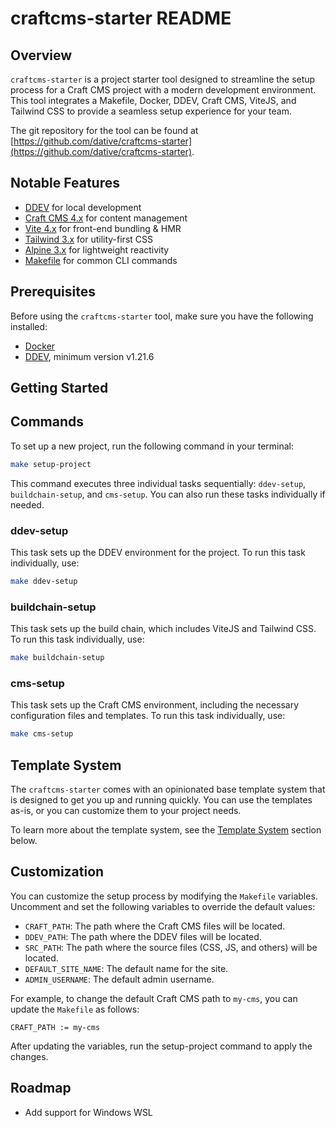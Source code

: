 # craftcms-starter README

## Overview

`craftcms-starter` is a project starter tool designed to streamline the setup process for a Craft CMS project with a modern development environment. This tool integrates a Makefile, Docker, DDEV, Craft CMS, ViteJS, and Tailwind CSS to provide a seamless setup experience for your team.

The git repository for the tool can be found at [https://github.com/dative/craftcms-starter](https://github.com/dative/craftcms-starter).

## Notable Features

- [DDEV](https://ddev.readthedocs.io/) for local development
- [Craft CMS 4.x](https://craftcms.com/) for content management
- [Vite 4.x](https://vitejs.dev/) for front-end bundling & HMR
- [Tailwind 3.x](https://tailwindcss.com) for utility-first CSS
- [Alpine 3.x](https://alpinejs.dev/) for lightweight reactivity
- [Makefile](https://www.gnu.org/software/make/manual/make.html) for common CLI commands

## Prerequisites

Before using the `craftcms-starter` tool, make sure you have the following installed:

- [Docker](https://docs.docker.com/get-docker/)
- [DDEV](https://ddev.readthedocs.io/), minimum version v1.21.6

## Getting Started

## Commands

To set up a new project, run the following command in your terminal:

```sh
make setup-project
```

This command executes three individual tasks sequentially: `ddev-setup`, `buildchain-setup`, and `cms-setup`. You can also run these tasks individually if needed.

### ddev-setup

This task sets up the DDEV environment for the project. To run this task individually, use:

```sh
make ddev-setup
```

### buildchain-setup

This task sets up the build chain, which includes ViteJS and Tailwind CSS. To run this task individually, use:

```sh
make buildchain-setup
```

### cms-setup

This task sets up the Craft CMS environment, including the necessary configuration files and templates. To run this task individually, use:

```sh
make cms-setup
```

## Template System

The `craftcms-starter` comes with an opinionated base template system that is designed to get you up and running quickly. You can use the templates as-is, or you can customize them to your project needs.

To learn more about the template system, see the [Template System](TEMPLATES.md) section below.

## Customization

You can customize the setup process by modifying the `Makefile` variables. Uncomment and set the following variables to override the default values:

- `CRAFT_PATH`: The path where the Craft CMS files will be located.
- `DDEV_PATH`: The path where the DDEV files will be located.
- `SRC_PATH`: The path where the source files (CSS, JS, and others) will be located.
- `DEFAULT_SITE_NAME`: The default name for the site.
- `ADMIN_USERNAME`: The default admin username.

For example, to change the default Craft CMS path to `my-cms`, you can update the `Makefile` as follows:

```make
CRAFT_PATH := my-cms
```

After updating the variables, run the setup-project command to apply the changes.

## Roadmap

- Add support for Windows WSL
